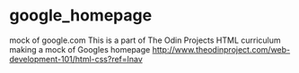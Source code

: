 # google_homepage
mock of google.com
This is a part of The Odin Projects HTML curriculum making a mock of Googles homepage
http://www.theodinproject.com/web-development-101/html-css?ref=lnav